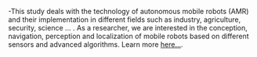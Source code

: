 -This study deals with the technology of autonomous mobile robots (AMR) and their implementation in different fields such as industry, agriculture, security, science ... .
As a researcher, we are interested in the conception, navigation, perception and localization of mobile robots based on different sensors and advanced algorithms.
Learn more [here...](https://drive.google.com/file/d/1xzdoIEVPAM3Vu6rAK04lgSooVUfZ7dv_/view?usp=sharing).
